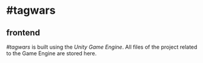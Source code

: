 \#tagwars
========

frontend
--------
*\#tagwars* is built using the *Unity Game Engine*. 
All files of the project related to the Game Engine are stored here.
